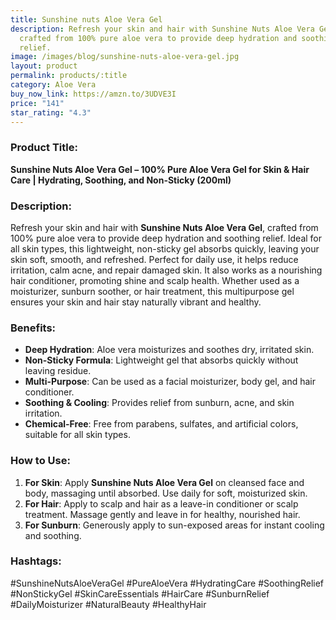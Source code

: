 ```yaml
---
title: Sunshine nuts Aloe Vera Gel
description: Refresh your skin and hair with Sunshine Nuts Aloe Vera Gel,
  crafted from 100% pure aloe vera to provide deep hydration and soothing
  relief.
image: /images/blog/sunshine-nuts-aloe-vera-gel.jpg
layout: product
permalink: products/:title
category: Aloe Vera
buy_now_link: https://amzn.to/3UDVE3I
price: "141"
star_rating: "4.3"
---
```

### Product Title:
**Sunshine Nuts Aloe Vera Gel – 100% Pure Aloe Vera Gel for Skin & Hair Care | Hydrating, Soothing, and Non-Sticky (200ml)**

### Description:
Refresh your skin and hair with **Sunshine Nuts Aloe Vera Gel**, crafted from 100% pure aloe vera to provide deep hydration and soothing relief. Ideal for all skin types, this lightweight, non-sticky gel absorbs quickly, leaving your skin soft, smooth, and refreshed. Perfect for daily use, it helps reduce irritation, calm acne, and repair damaged skin. It also works as a nourishing hair conditioner, promoting shine and scalp health. Whether used as a moisturizer, sunburn soother, or hair treatment, this multipurpose gel ensures your skin and hair stay naturally vibrant and healthy.

### Benefits:
- **Deep Hydration**: Aloe vera moisturizes and soothes dry, irritated skin.
- **Non-Sticky Formula**: Lightweight gel that absorbs quickly without leaving residue.
- **Multi-Purpose**: Can be used as a facial moisturizer, body gel, and hair conditioner.
- **Soothing & Cooling**: Provides relief from sunburn, acne, and skin irritation.
- **Chemical-Free**: Free from parabens, sulfates, and artificial colors, suitable for all skin types.

### How to Use:
1. **For Skin**: Apply **Sunshine Nuts Aloe Vera Gel** on cleansed face and body, massaging until absorbed. Use daily for soft, moisturized skin.
2. **For Hair**: Apply to scalp and hair as a leave-in conditioner or scalp treatment. Massage gently and leave in for healthy, nourished hair.
3. **For Sunburn**: Generously apply to sun-exposed areas for instant cooling and soothing.

### Hashtags:
#SunshineNutsAloeVeraGel #PureAloeVera #HydratingCare #SoothingRelief #NonStickyGel #SkinCareEssentials #HairCare #SunburnRelief #DailyMoisturizer #NaturalBeauty #HealthyHair

